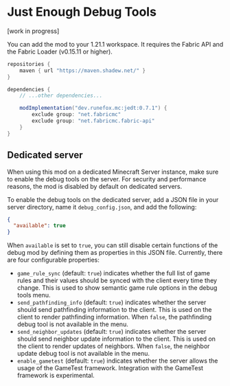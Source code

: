 # Just Enough Debug Tools

[work in progress]

You can add the mod to your 1.21.1 workspace. It requires the Fabric API and the Fabric Loader (v0.15.11 or higher).

```groovy
repositories {
    maven { url "https://maven.shadew.net/" }
}

dependencies {
    // ...other dependencies...

    modImplementation("dev.runefox.mc:jedt:0.7.1") {
        exclude group: "net.fabricmc"
        exclude group: "net.fabricmc.fabric-api"
    }
}
```

## Dedicated server

When using this mod on a dedicated Minecraft Server instance, make sure to enable the debug tools on the server. For
security and performance reasons, the mod is disabled by default on dedicated servers.

To enable the debug tools on the dedicated server, add a JSON file in your server directory, name it
`debug_config.json`, and add the following:

```json
{
  "available": true
}
```

When `available` is set to `true`, you can still disable certain functions of the debug mod by defining them as
properties in this JSON file. Currently, there are four configurable properties:

- `game_rule_sync` (default: `true`) indicates whether the full list of game rules and their values should be synced
  with the client every time they change. This is used to show semantic game rule options in the debug tools menu.
- `send_pathfinding_info` (default: `true`) indicates whether the server should send pathfinding information to the
  client. This is used on the client to render pathfinding information. When `false`, the pathfinding debug tool is not
  available in the menu.
- `send_neighbor_updates` (default: `true`) indicates whether the server should send neighbor update information to the
  client. This is used on the client to render updates of neighbors. When `false`, the neighbor update debug tool is not
  available in the menu.
- `enable_gametest` (default: `true`) indicates whether the server allows the usage of the GameTest framework.
  Integration with the GameTest framework is experimental.
